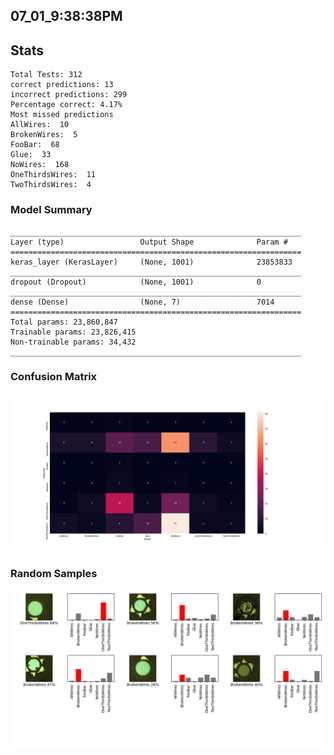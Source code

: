 ## 07_01_9:38:38PM 

## Stats 
```
Total Tests: 312
correct predictions: 13
incorrect predictions: 299
Percentage correct: 4.17%
Most missed predictions
AllWires:  10
BrokenWires:  5
FooBar:  68
Glue:  33
NoWires:  168
OneThirdsWires:  11
TwoThirdsWires:  4
``` 
### Model Summary 
```Model: "sequential"
_________________________________________________________________
Layer (type)                 Output Shape              Param #   
=================================================================
keras_layer (KerasLayer)     (None, 1001)              23853833  
_________________________________________________________________
dropout (Dropout)            (None, 1001)              0         
_________________________________________________________________
dense (Dense)                (None, 7)                 7014      
=================================================================
Total params: 23,860,847
Trainable params: 23,826,415
Non-trainable params: 34,432
_________________________________________________________________
``` 
### Confusion Matrix 
![Confusion Matrix](imgs/07_01_9:38:38PM.png) 
### Random Samples 
![Random Samples](imgs/rand_samples_07_01_9:38:38PM.png) 
